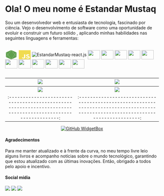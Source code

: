 # Ola! O meu nome é Estandar Mustaq

Sou um desenvolvedor web e entusiasta de tecnologia, fascinado por ciência. Vejo o desenvolvimento de software como uma oportunidade de evoluir e construir um futuro sólido , aplicando minhas habilidades nas seguintes linguagens e ferramentas:

<div style="display: inline_block"><br>
  <img align="center" alt="EstandarMustaq-nodejs" height="30" width="40" src="https://raw.githubusercontent.com/devicons/devicon/master/icons/nodejs/nodejs-plain.svg">

  <img align="center" alt="EstandarMustaq-js" height="30" width="40" src="https://raw.githubusercontent.com/devicons/devicon/master/icons/javascript/javascript-plain.svg">

  <img align="center" alt="EstandarMustaq-react.js" height="30" width="40" src="https://cdn.jsdelivr.net/gh/devicons/devicon@latest/icons/react/react-original.svg">

  <img align="center" src="https://cdn.jsdelivr.net/gh/devicons/devicon@latest/icons/nextjs/nextjs-original.svg" height="30" width="40"/>

  <img align="center" src="https://cdn.jsdelivr.net/gh/devicons/devicon@latest/icons/tailwindcss/tailwindcss-original.svg" height="30" width="40"/>

  <img align="center" src="https://cdn.jsdelivr.net/gh/devicons/devicon@latest/icons/bootstrap/bootstrap-original.svg" height="30" width="40"/>

  <img align="center" src="https://cdn.jsdelivr.net/gh/devicons/devicon@latest/icons/html5/html5-original.svg" height="30" width="40"/>

  <img align="center" src="https://cdn.jsdelivr.net/gh/devicons/devicon@latest/icons/css3/css3-original.svg" height="30" width="40"/>

  <img align="center" src="https://cdn.jsdelivr.net/gh/devicons/devicon@latest/icons/vuejs/vuejs-original-wordmark.svg" height="30" width="40"/>

  <img align="center" src="https://cdn.jsdelivr.net/gh/devicons/devicon@latest/icons/mongodb/mongodb-original-wordmark.svg" height="30" width="40" />
            
  <img align="center" src="https://cdn.jsdelivr.net/gh/devicons/devicon@latest/icons/git/git-original.svg" height="30" width="40"/>

  <img align="center" src="https://cdn.jsdelivr.net/gh/devicons/devicon@latest/icons/github/github-original-wordmark.svg" height="30" width="40"/>

  <img align="center" src="https://cdn.jsdelivr.net/gh/devicons/devicon@latest/icons/vercel/vercel-original-wordmark.svg" height="30" width="40" />    
  <img align="center" src="https://cdn.jsdelivr.net/gh/devicons/devicon@latest/icons/neovim/neovim-original.svg" height="30" width="40" />
          
</div><br>

| ![](http://github-profile-summary-cards.vercel.app/api/cards/profile-details?username=EstandarMustaq&theme=nord_dark) | ![](https://github-readme-streak-stats.herokuapp.com/?user=EstandarMustaq&hide_border=true&date_format=M%20j%5B%2C%20Y%5D&background=2D3742&stroke=2D3742&ring=6bbbca&fire=6bbbca&currStreakNum=fff&sideNums=6bbbca&currStreakLabel=6bbbca&sideLabels=fff&dates=fff) |
| :--------------------------------------------------------------------------------------------------------------------: | :-------------------------------------------------------------------------------------------------------------------------------------------------------------------------------------------------------------------------------------------------------------------: |
| ![](http://github-profile-summary-cards.vercel.app/api/cards/stats?username=EstandarMustaq&theme=nord_dark) | ![](http://github-profile-summary-cards.vercel.app/api/cards/repos-per-language?username=EstandarMustaq&hide=Html&theme=nord_dark) | ![](http://github-profile-summary-cards.vercel.app/api/cards/most-commit-language?username=EstandarMustaq&theme=nord_dark) |
| :----------------------------------------------------------------------------------------------------------: | :---------------------------------------------------------------------------------------------------------------------------------: | :-------------------------------------------------------------------------------------------------------------------------: |

<div align="center">

  [![GitHub WidgetBox](https://github-widgetbox.vercel.app/api/profile?username=EstandarMustaq&data=followers,repositories,stars,commits&theme=nautilus)](https://fernandogomesfg.github.io/)
  
</div>

#### Agradecimentos 

Para me manter atualizado e à frente da curva, no meu tempo livre leio alguns livros e acompanho notícias sobre o mundo tecnológico, garantindo que estou atualizado com as últimas inovações. Então, obrigado a todos pelo apoio e incentivo.

#### Social mídia

<div>
  <a href="mailto:mustaqueestandarjunior@gmail.com"><img src="https://img.shields.io/badge/gmail-0078D4?style=for-the-badge&logo=gmail&logoColor=white" target="_blank"></a>
   <a href="https://api.whatsapp.com/send?phone=258874588177" target="_blank"><img src="https://img.shields.io/badge/WhatsApp-25D366?style=for-the-badge&logo=whatsapp&logoColor=white" target="_blank"></a>
   <a href="https://www.facebook.com/juniorestandar.mustaque"
  target="_blank"><img
  src="https://img.shields.io/badge/Facebook-1877F2?style=for-the-badge&logo=facebook&logoColor=white"
  target="_blank"></a> 
</div>

<!---
EstandarMustaq/EstandarMustaq is a ✨ special ✨ repository because its `README.md` (this file) appears on your GitHub profile.
You can click the Preview link to take a look at your changes.
--->

